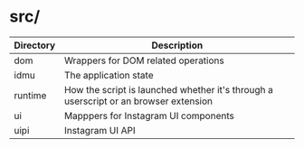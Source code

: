# src/

| Directory | Description |
|-----------|-------------|
| dom       | Wrappers for DOM related operations                                                  |
| idmu      | The application state                                                                |
| runtime   | How the script is launched whether it's through a userscript or an browser extension |
| ui        | Mapppers for Instagram UI components                                                 |
| uipi      | Instagram UI API                                                                     |
